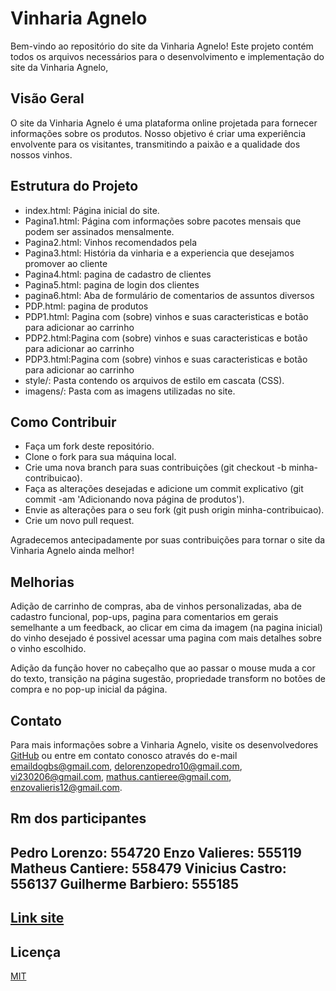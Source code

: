 # Vinharia Agnelo

Bem-vindo ao repositório do site da Vinharia Agnelo! Este projeto contém todos os arquivos necessários para o desenvolvimento e implementação do site da Vinharia Agnelo,

## Visão Geral

O site da Vinharia Agnelo é uma plataforma online projetada para fornecer informações sobre os produtos. Nosso objetivo é criar uma experiência envolvente para os visitantes, transmitindo a paixão e a qualidade dos nossos vinhos.

## Estrutura do Projeto

- index.html: Página inicial do site.
- Pagina1.html: Página com informações sobre pacotes mensais que podem ser assinados mensalmente.
- Pagina2.html: Vinhos recomendados pela 
- Pagina3.html: História da vinharia e a experiencia que desejamos promover ao cliente
- Pagina4.html: pagina de cadastro de clientes
- Pagina5.html: pagina de login dos clientes
- pagina6.html: Aba de formulário de comentarios de assuntos diversos
- PDP.html: pagina de produtos
- PDP1.html: Pagina com (sobre) vinhos e suas caracteristicas e botão para adicionar ao carrinho
- PDP2.html:Pagina com (sobre) vinhos e suas caracteristicas e botão para adicionar ao carrinho
- PDP3.html:Pagina com (sobre) vinhos e suas caracteristicas e botão para adicionar ao carrinho
- style/: Pasta contendo os arquivos de estilo em cascata (CSS).
- imagens/: Pasta com as imagens utilizadas no site.

## Como Contribuir

- Faça um fork deste repositório.
- Clone o fork para sua máquina local.
- Crie uma nova branch para suas contribuições (git checkout -b minha-contribuicao).
- Faça as alterações desejadas e adicione um commit explicativo (git commit -am 'Adicionando nova página de produtos').
- Envie as alterações para o seu fork (git push origin minha-contribuicao).
- Crie um novo pull request.

Agradecemos antecipadamente por suas contribuições para tornar o site da Vinharia Agnelo ainda melhor!


## Melhorias

Adição de carrinho de compras, aba de vinhos personalizadas, aba de cadastro funcional, pop-ups, pagina para comentarios em gerais semelhante a um feedback, ao clicar em cima da imagem (na pagina inicial) do vinho desejado é possivel acessar uma pagina com mais detalhes sobre o vinho escolhido.

Adição da função hover no cabeçalho que ao passar o mouse muda a cor do texto, transição na página sugestão, propriedade transform no botões de compra e no pop-up inicial da página.





## Contato

Para mais informações sobre a Vinharia Agnelo, visite os desenvolvedores [GitHub](www.github.com) ou entre em contato conosco através do e-mail 
emaildogbs@gmail.com, 
delorenzopedro10@gmail.com, 
vi230206@gmail.com, 
mathus.cantieree@gmail.com,
enzovalieris12@gmail.com.

## Rm dos participantes
Pedro Lorenzo: 554720
Enzo Valieres: 555119
Matheus Cantiere: 558479
Vinicius Castro: 556137
Guilherme Barbiero: 555185
---

## [Link site](https://pedrolorenzop.github.io/cpfront2/)

## Licença

[MIT](https://choosealicense.com/licenses/mit/)
